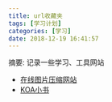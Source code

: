 ```yaml
---
title: url收藏夹
tags: [学习计划]
categories: [学习]
date: 2018-12-19 16:41:57
---
```

摘要: 记录一些学习、工具网站
<!-- more -->
- [在线图片压缩网站](https://tinypng.com/)
- [KOA小书](http://17koa.com/koa-generator-examples/)